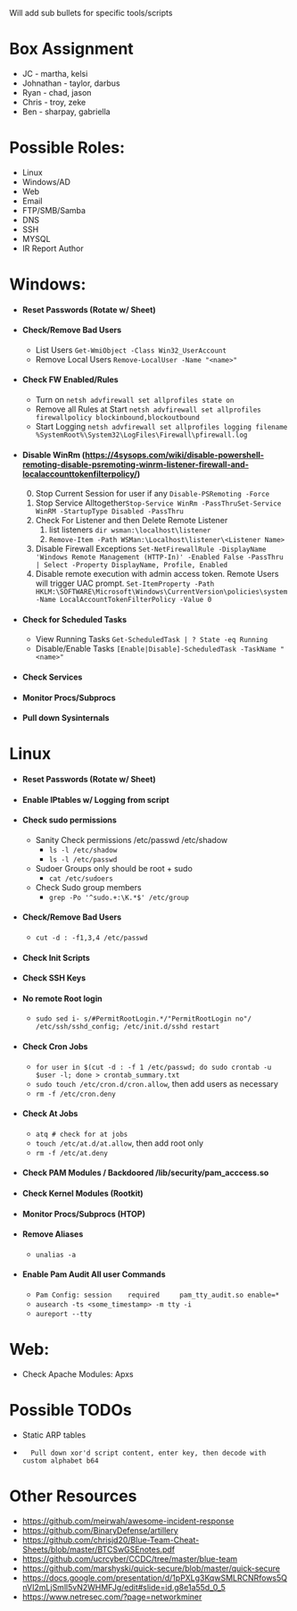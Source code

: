 Will add sub bullets for specific tools/scripts
# Box Assignment
- JC - martha, kelsi
- Johnathan - taylor, darbus
- Ryan - chad, jason
- Chris - troy, zeke
- Ben - sharpay, gabriella

# Possible Roles:
-	Linux
-	Windows/AD
-	Web
-	Email
-	FTP/SMB/Samba
-	DNS
-	SSH
-	MYSQL
- IR Report Author 

# Windows:
- #### Reset Passwords (Rotate w/ Sheet)
- #### Check/Remove Bad Users
	- List Users ```Get-WmiObject -Class Win32_UserAccount```
	- Remove Local Users ```Remove-LocalUser -Name "<name>"```
- #### Check FW Enabled/Rules
	- Turn on ```netsh advfirewall set allprofiles state on```
	- Remove all Rules at Start ```netsh advfirewall set allprofiles firewallpolicy blockinbound,blockoutbound```
	- Start Logging ```netsh advfirewall set allprofiles logging filename %SystemRoot%\System32\LogFiles\Firewall\pfirewall.log```
- #### Disable WinRm (https://4sysops.com/wiki/disable-powershell-remoting-disable-psremoting-winrm-listener-firewall-and-localaccounttokenfilterpolicy/)
	 0. Stop Current Session for user if any ```Disable-PSRemoting -Force```
	 1. Stop Service Alltogether```Stop-Service WinRm -PassThruSet-Service WinRM -StartupType Disabled -PassThru```
	 2. Check For Listener and then Delete Remote Listener
		1. list listeners ```dir wsman:\localhost\listener```
		2. ```Remove-Item -Path WSMan:\Localhost\listener\<Listener Name>```
	 3. Disable Firewall Exceptions
		```Set-NetFirewallRule -DisplayName 'Windows Remote Management (HTTP-In)' -Enabled False -PassThru | Select -Property DisplayName, Profile, Enabled```
	 4. Disable remote execution with admin access token. Remote Users will trigger UAC prompt.
		```Set-ItemProperty -Path HKLM:\SOFTWARE\Microsoft\Windows\CurrentVersion\policies\system -Name LocalAccountTokenFilterPolicy -Value 0```
- #### Check for Scheduled Tasks
	- View Running Tasks ```Get-ScheduledTask | ? State -eq Running```
	- Disable/Enable Tasks ```[Enable|Disable]-ScheduledTask -TaskName "<name>"```
- #### Check Services
- #### Monitor Procs/Subprocs
- #### Pull down Sysinternals

# Linux
- #### Reset Passwords (Rotate w/ Sheet)
- #### Enable IPtables w/ Logging from script
- #### Check sudo permissions
    - Sanity Check permissions /etc/passwd /etc/shadow
        - ```ls -l /etc/shadow```
        - ```ls -l /etc/passwd```
    - Sudoer Groups only should be root + sudo
        - ```cat /etc/sudoers```
    -  Check Sudo group members
        - ```grep -Po '^sudo.+:\K.*$' /etc/group```
- #### Check/Remove Bad Users
    - ```cut -d : -f1,3,4 /etc/passwd```
- #### Check Init Scripts
- #### Check SSH Keys
- #### No remote Root login
    - ```sudo sed i- s/#PermitRootLogin.*/"PermitRootLogin no"/ /etc/ssh/sshd_config; /etc/init.d/sshd restart```
- #### Check Cron Jobs
    - ```for user in $(cut -d : -f 1 /etc/passwd; do sudo crontab -u $user -l; done > crontab_summary.txt```
	- ```sudo touch /etc/cron.d/cron.allow```, then add users as necessary
	- ```rm -f /etc/cron.deny```
- #### Check At Jobs
    - ```atq # check for at jobs```
    - ```touch /etc/at.d/at.allow```, then add root only
    - ```rm -f /etc/at.deny```
		
- #### Check PAM Modules / Backdoored /lib/security/pam_acccess.so
- #### Check Kernel Modules (Rootkit)
- #### Monitor Procs/Subprocs (HTOP)
- #### Remove Aliases 
    - ```unalias -a```
- #### Enable Pam Audit All user Commands
    - ```Pam Config: session    required     pam_tty_audit.so enable=*```
    - ```ausearch -ts <some_timestamp> -m tty -i```
    - ```aureport --tty```

# Web:
-	Check Apache Modules: Apxs

# Possible TODOs
-	Static ARP tables
-       Pull down xor'd script content, enter key, then decode with custom alphabet b64

# Other Resources

- https://github.com/meirwah/awesome-incident-response
- https://github.com/BinaryDefense/artillery
- https://github.com/chrisjd20/Blue-Team-Cheat-Sheets/blob/master/BTCSwGSEnotes.pdf
- https://github.com/ucrcyber/CCDC/tree/master/blue-team
- https://github.com/marshyski/quick-secure/blob/master/quick-secure
- https://docs.google.com/presentation/d/1pPXLg3KqwSMLRCNRfows5QnVI2mLjSmll5vN2WHMFJg/edit#slide=id.g8e1a55d_0_5
- https://www.netresec.com/?page=networkminer
